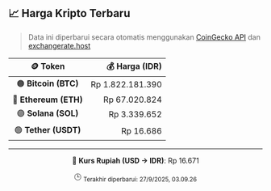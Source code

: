 

<!-- HARGA_KRIPTO -->
## 📈 Harga Kripto Terbaru

> Data ini diperbarui secara otomatis menggunakan [CoinGecko API](https://www.coingecko.com/) dan [exchangerate.host](https://exchangerate.host/)

<div align="center">

| 🪙 Token | 💰 Harga (IDR) |
|:------:|---------------:|
| 🟠 **Bitcoin (BTC)**   | Rp 1.822.181.390 |
| 🔵 **Ethereum (ETH)**  | Rp 67.020.824 |
| 🟣 **Solana (SOL)**    | Rp 3.339.652 |
| 🟢 **Tether (USDT)**   | Rp 16.686 |

---

💱 **Kurs Rupiah (USD → IDR)**: Rp 16.671

🕒 <sub>Terakhir diperbarui: 27/9/2025, 03.09.26</sub>

</div>
<!-- /HARGA_KRIPTO -->